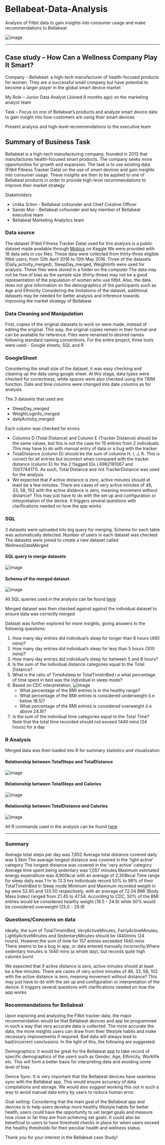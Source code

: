# Bellabeat-Data-Analysis
Analysis of Fitbit data to gain insights into consumer usage and make recommendations to Bellabeat

![image](https://github.com/LaurettaNg/Bellabeat-Data-Analysis/blob/main/images/Fitbit.png?raw=true)

---


## Case study – How Can a Wellness Company Play It Smart?
Company – Bellabeat: a high-tech manufacturer of health-focused products for women. They are a successful small company but have potential to become a larger player in the global smart device market

My Role – Junior Data Analyst (Joined 6 months ago) on the marketing analyst team

Task – Focus on one of Bellabeat’s products and analyze smart device data to gain insight into how customers are using their smart devices

Present analysis and high-level recommendations to the executive team

## Summary of Business Task
Bellabeat is a high-tech manufacturing company, founded in 2013 that manufactures health-focused smart products.  The company seeks more opportunities for growth and expansion. The task is to use existing data (Fitbit Fitness Tracker Data) on the use of smart devices and gain insights into consumer usage. These insights are then to be applied to one of Bellabeat products in order to provide high-level recommendations to improve their market strategy

Stakeholders
-	Urška Sršen - Bellabeat cofounder and Chief Creative Officer
-	Sando Mur - Bellabeat cofounder and key member of Bellabeat executive team
-	Bellabeat Marketing Analytics team


### Data source

The dataset (Fitbit Fitness Tracker Data) used for this analysis is a public dataset made available through [Mobius](https://www.kaggle.com/datasets/arashnic/fitbit) on Kaggle 
We were provided with 18 data sets in csv files. These data were collected from thirty-three eligible fitbit users, from 12th April 2016 to 12th May 2016. Three of the datasets (Daily_activity_merged), SleepDay_merged, Weightinfo were used for analysis. These files were stored in a folder on the computer 
The data may not be free of bias as the sample size (thirty-three) may not be a good representation of the population of women who use fitbit. Also, the data does not give information on the demographics of the participants such as Age and Ethnicity
Considering the limitations of the dataset, additional datasets may be needed for better analysis and inference towards improving the market strategy of Bellabeat

### Data Cleaning and Manipulation

First, copies of the original datasets to work on were made, instead of editing the original. This way, the original copies remain in their format and can be available for reference. Files were renamed to desired names following standard naming conventions.
For the entire project, three tools were used - Google sheets, SQL and R 

### GoogleSheet

Considering the small size of the dataset, it was easy checking and cleaning up the data using google sheet. At this stage, data types were checked for correctness, white spaces were also checked using the TRIM function. Date and time columns were changed into date columns as for analysis

The 3 datasets that used are:
-	SleepDay_merged
-	WeightLoginfo_merged
-	dailyActivity_merged

Each column was checked for errors 
-	Columns D (Total Distance) and Column E (Tracker Distance) should be the same values, but this is not the case for 15 entries from 2 individuals. This may have to do with manual entry of data or a bug with the tracker
-	TotalDistance (column D) should be the sum of columns H, I, J, K. This is correct for all entries but incorrect when compared with the tracker distance (column E) for the 2 flagged IDs ( 6962181067 and 7007744171). As such, Total Distance and not TrackerDistance was used for the analysis
-	We expected that if active distance is zero, active minutes should at least be a few minutes. There are cases of very active minutes of 46, 33, 58, 102 with the active distance is zero, meaning movement without distance? This may just have to do with the set up and configuration or interpretation of the device. It triggers several questions with clarifications needed on how the app works

### SQL

3 datasets were uploaded into big query for merging. Schema for each table was automatically detected. 
Number of users in each dataset was checked
The datasets were joined to create a new dataset called WellnessDataMerged

#### SQL query to merge datasets
 ![image](https://github.com/LaurettaNg/Bellabeat-Data-Analysis/blob/main/images/SQL%20Query%20to%20Merge%20datasets.jpg?raw=true)

#### Schema of the merged dataset
![image](https://github.com/LaurettaNg/Bellabeat-Data-Analysis/blob/main/images/Merged_Data%20Schema.jpg?raw=true)

All SQL queries used in the analysis can be found [here](https://github.com/LaurettaNg/Bellabeat-Data-Analysis/blob/main/queries.sql)


Merged dataset was then checked against against the individual dataset to ensure data was correctly merged 

Dataset was further explored for more insights, giving answers to the following questions:

1.	How many day entries did individual’s sleep for longer than 8 hours (480 mins)?
2.	How many day entries did individual’s sleep for less than 5 hours (300 mins)?
3.	How many day entries did individual’s sleep for between 5 and 8 hours?
4.	Is the sum of the individual distance categories equal to the Total Distance?
5.	What is the ratio of TimeAsleep to TotalTimeInBed i.e what percentage of time spent in bed was the individual in sleep mode?
6.	Based on CDC interpretation,
    ![image](https://github.com/LaurettaNg/Bellabeat-Data-Analysis/blob/main/images/BMI%20.jpg?raw=true)
    - What percentage of the BMI entries is in the healthy range?
    - What percentage of the BMI entries is considered underweight (i.e below 18.5)?
    - What percentage of the BMI entries is considered overweight (i.e above 24.9)?
7.	 Is the sum of the individual time categories equal to the Total Time? Note that the total time recorded should not exceed 1440 mins (24 hours) for a day

### R Analysis

Merged data was then loaded into R for summary statistics and visualization

#### Relationship between TotalSteps and TotalDistance
![image](https://github.com/LaurettaNg/Bellabeat-Data-Analysis/blob/main/images/TotalSteps%20vs%20TotalDistance.png?raw=true)

#### Relationship between TotalSteps and Calories
![image](https://github.com/LaurettaNg/Bellabeat-Data-Analysis/blob/main/images/TotalSteps%20vs%20Calories.png?raw=true)

#### Relationship between TotalDistance and Calories
![image](https://github.com/LaurettaNg/Bellabeat-Data-Analysis/blob/main/images/TotalDistance%20vs%20Calories.png?raw=true)

All R commands used in the analysis can be found [here](https://github.com/LaurettaNg/Bellabeat-Data-Analysis/blob/main/RMarkdownCaseStudy.md)

---

### Summary
 Average total steps per day was 7,652
 Average total distance covered daily was 5.5km
 The average longest distance was covered in the 'light active' category
 The longest distance was covered in the 'very active' category
 Average time spent being sedentary was 1,057 minutes
 Maximum estimated energy expenditure was 4,900kcal with an average of 2,308kcal
 Time range for sleep daily was 1 hr to 13.3 hrs
 Individuals record 50% to 99% of their TotalTimeInBed in Sleep mode
 Minimum and Maximum recorded weight in kg were 52.60 and 133.50 respectively, with an average of 72.04
 BMI (Body Mass Index) ranged from 21.45 to 47.54. According to CDC, 50% of the BMI entries would be considered  healthy weight (18.5 - 24.9) while 50% would be considered overweight (25.0 - 29.9)

 ### Questions/Concerns on data
 Ideally, the sum of TotalTimeInBed, VeryActiveMinutes, FairlyActiveMinutes, LightlyActiveMinutes and SedentaryMinutes  should be 1440mins (24 hours). However,the sum of time for 157 entries exceeded 1440 mins  
 There seems to be a bug in app, or data entered manually incorrectly,Where sedentary minutes is 1440 mins (a whole day), but records quite high calories burnt  
 
 We expected that if active distance is zero, active minutes should at least be a few minutes. There are cases of very active minutes of 46, 33, 58, 102 with the active distance is zero, meaning movement without distance? This may just have to do with the set up and configuration or interpretation of the device. It triggers several questions with clarifications needed on how the app works

 ### Recommendations for Bellabeat
Upon exploring and analyzing the Fitbit tracker data, the major recommendation would be that Bellabeat devices and app be programmed in such a way that very accurate data is collected. The more accurate the data, the more insights users can draw from their lifestyle habits and make necessary improvements if required. Bad data will always lead to bad/incorrect conclusions. In the light of this, the following are suggested:

Demographics: It would be great for the Bellabeat app to take record of specific demographics of the users such as Gender, Age, Ethnicity, Worklife etc. This will form a better basis for interpreting data and avoiding some level of bias. 

Device Sync: It is very important that the Bellabeat devices have seamless sync with the Bellabeat app. This would ensure accuracy of data compilations and storage. We would also suggest working this out in such a way to avoid manual data entry by users to reduce human error.

Goal setting: Considering that the main goal of the Bellabeat app and devices is to help users develop more healthy lifestyle habits for better health, users could have the opportunity to set target goals and measure how close or far they are from achieving set goals. It could also be beneficial to users to have threshold checks in place for when users exceed the healthy thresholds for their peculiar health and wellness status. 

Thank you for your interest in the Bellabeat case Study!
